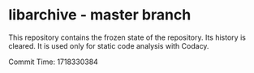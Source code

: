 # libarchive - master branch

This repository contains the frozen state of the repository.
Its history is cleared. It is used only for static code
analysis with Codacy.

Commit Time: 1718330384